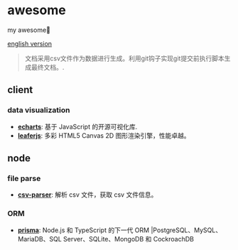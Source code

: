 # awesome 
my awesome🍝

[english version](https://github.com/laoer536/awesome/blob/main/README.md)

> 文档采用csv文件作为数据进行生成。利用git钩子实现git提交前执行脚本生成最终文档。.

## client

### data visualization

- **[echarts](https://github.com/apache/echarts)**: 基于 JavaScript 的开源可视化库.
- **[leaferjs](https://github.com/leaferjs/ui)**: 多彩 HTML5 Canvas 2D 图形渲染引擎，性能卓越。

## node

### file parse

- **[csv-parser](https://github.com/mafintosh/csv-parser)**: 解析 csv 文件，获取 csv 文件信息。

### ORM

- **[prisma](https://github.com/prisma/prisma)**: Node.js 和 TypeScript 的下一代 ORM |PostgreSQL、MySQL、MariaDB、SQL Server、SQLite、MongoDB 和 CockroachDB

